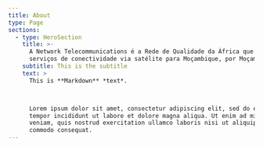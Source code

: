 ```yaml
---
title: About
type: Page
sections:
  - type: HeroSection
    title: >-
      A Network Telecommunications é a Rede de Qualidade da África que fornece
      serviços de conectividade via satélite para Moçambique, por Moçambicanos.
    subtitle: This is the subtitle
    text: >
      This is **Markdown** *text*.



      Lorem ipsum dolor sit amet, consectetur adipiscing elit, sed do eiusmod
      tempor incididunt ut labore et dolore magna aliqua. Ut enim ad minim
      veniam, quis nostrud exercitation ullamco laboris nisi ut aliquip ex ea
      commodo consequat.
---
```

